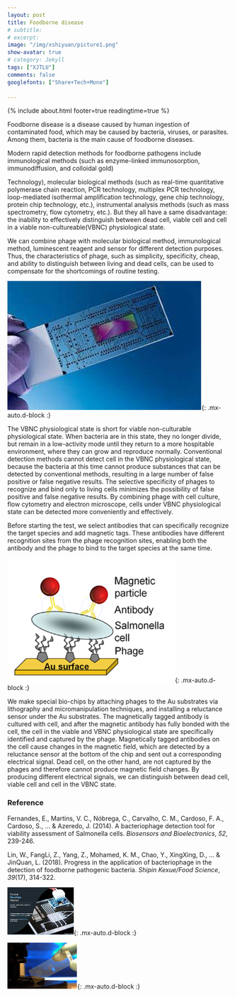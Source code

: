```yaml
---
layout: post
title: Foodborne disease
# subtitle:
# excerpt: 
image: "/img/xshiyuan/picture1.png"
show-avatar: true
# category: Jekyll
tags: ["XJTLU"]
comments: false
googlefonts: ["Share+Tech+Mono"]

---
```


{% include about.html footer=true readingtime=true %}



Foodborne disease is a disease caused by human ingestion of contaminated food, which may be caused by bacteria, viruses, or parasites. Among them, bacteria is the main cause of foodborne diseases.



Modern rapid detection methods for foodborne pathogens include immunological methods (such as enzyme-linked immunosorption, immunodiffusion, and colloidal gold)



Technology), molecular biological methods (such as real-time quantitative polymerase chain reaction, PCR technology, multiplex PCR technology, loop-mediated isothermal amplification technology, gene chip technology, protein chip technology, etc.), instrumental analysis methods (such as mass spectrometry, flow cytometry, etc.). But they all have a same disadvantage: the inability to effectively distinguish between dead cell, viable cell and cell in a viable non-cultureable(VBNC) physiological state.



We can combine phage with molecular biological method, immunological method, luminescent reagent and sensor for different detection purposes. Thus, the characteristics of phage, such as simplicity, specificity, cheap, and ability to distinguish between living and dead cells, can be used to compensate for the shortcomings of routine testing.

![With locked user](/img/xshiyuan/picture1.png){: .mx-auto.d-block :}



The VBNC physiological state is short for viable non-culturable physiological state. When bacteria are in this state, they no longer divide, but remain in a low-activity mode until they return to a more hospitable environment, where they can grow and reproduce normally. Conventional detection methods cannot detect cell in the VBNC physiological state, because the bacteria at this time cannot produce substances that can be detected by conventional methods, resulting in a large number of false positive or false negative results. The selective specificity of phages to recognize and bind only to living cells minimizes the possibility of false positive and false negative results. By combining phage with cell culture, flow cytometry and electron microscope, cells under VBNC physiological state can be detected more conveniently and effectively.



Before starting the test, we select antibodies that can specifically recognize the target species and add magnetic tags. These antibodies have different recognition sites from the phage recognition sites, enabling both the antibody and the phage to bind to the target species at the same time.



![With locked user](/img/xshiyuan/picture2.png){: .mx-auto.d-block :}



We make special bio-chips by attaching phages to the Au substrates via lithography and micromanipulation techniques, and installing a reluctance sensor under the Au substrates. The magnetically tagged antibody is cultured with cell, and after the magnetic antibody has fully bonded with the cell, the cell in the viable and VBNC physiological state are specifically identified and captured by the phage. Magnetically tagged antibodies on the cell cause changes in the magnetic field, which are detected by a reluctance sensor at the bottom of the chip and sent out a corresponding electrical signal. Dead cell, on the other hand, are not captured by the phages and therefore cannot produce magnetic field changes. By producing different electrical signals, we can distinguish between dead cell, viable cell and cell in the VBNC state.



### Reference

Fernandes, E., Martins, V. C., Nóbrega, C., Carvalho, C. M., Cardoso, F. A., Cardoso, S., ... & Azeredo, J. (2014). A bacteriophage detection tool for viability assessment of Salmonella cells. *Biosensors and Bioelectronics*, *52*, 239-246.

Lin, W., FangLi, Z., Yang, Z., Mohamed, K. M., Chao, Y., XingXing, D., ... & JinQuan, L. (2018). Progress in the application of bacteriophage in the detection of foodborne pathogenic bacteria. *Shipin Kexue/Food Science*, *39*(17), 314-322.

![With locked user](/img/xshiyuan/picture3.png){: .mx-auto.d-block :}

![With locked user](/img/xshiyuan/picture4.png){: .mx-auto.d-block :}